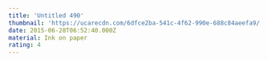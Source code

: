 ```yaml
---
title: 'Untitled 490'
thumbnail: 'https://ucarecdn.com/6dfce2ba-541c-4f62-990e-688c84aeefa9/'
date: 2015-06-28T06:52:40.000Z
material: Ink on paper
rating: 4
---
```

